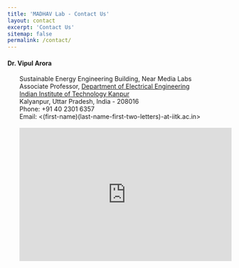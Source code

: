 ```yaml
---
title: 'MADHAV Lab - Contact Us'
layout: contact
excerpt: 'Contact Us'
sitemap: false
permalink: /contact/
---
```


#### Dr. Vipul Arora

<div style='padding-left: 27px;'>
Sustainable Energy Engineering Building, Near Media Labs <br/>
Associate Professor, <a href="https://iitk.ac.in/ee/">Department of Electrical Engineering</a> <br/>
<a href="https://www.iitk.ac.in/">Indian Institute of Technology Kanpur</a><br/>
Kalyanpur, Uttar Pradesh, India - 208016 <br />
Phone: +91 40 2301 6357 <br />
Email: <(first-name)(last-name-first-two-letters)-at-iitk.ac.in> <br /><br />
  
<div class="mapouter"><div class="gmap_canvas"><iframe class="gmap_iframe" width="100%" frameborder="0" scrolling="no" marginheight="0" marginwidth="0" src="https://maps.google.com/maps?width=400&amp;height=300&amp;hl=en&amp;q=26.510038097160656, 80.23560110613452&amp;t=k&amp;z=15&amp;ie=UTF8&amp;iwloc=B&amp;output=embed"></iframe><a href="https://www.kokagames.com/fnf-friday-night-funkin-mods/">FNF Mods</a></div><style>.mapouter{position:relative;text-align:right;width:100%;height:300px;}.gmap_canvas {overflow:hidden;background:none!important;width:100%;height:300px;}.gmap_iframe {height:300px!important;}</style></div>

</div>
